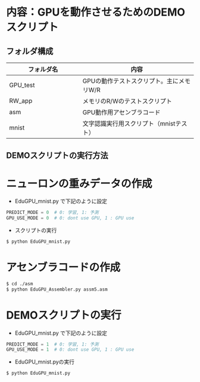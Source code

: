 # 内容：GPUを動作させるためのDEMOスクリプト

## フォルダ構成

| フォルダ名　　　　　　　| 内容                                  |
|------------|--------------------------------------|
| GPU_test   | GPUの動作テストスクリプト。主にメモリW/R   | 
| RW_app     | メモリのR/Wのテストスクリプト            | 
| asm        | GPU動作用アセンブラコード               |
| mnist      | 文字認識実行用スクリプト（mnistテスト）   | 

## DEMOスクリプトの実行方法

# ニューロンの重みデータの作成
- EduGPU_mnist.py で下記のように設定
  
```python
PREDICT_MODE = 0  # 0: 学習, 1: 予測
GPU_USE_MODE = 0  # 0: dont use GPU, 1 : GPU use

```

- スクリプトの実行
```bash
$ python EduGPU_mnist.py

```

# アセンブラコードの作成

```bash
$ cd ./asm
$ python EduGPU_Assembler.py assm5.asm

```

# DEMOスクリプトの実行

- EduGPU_mnist.py で下記のように設定
  
```python
PREDICT_MODE = 1  # 0: 学習, 1: 予測
GPU_USE_MODE = 1  # 0: dont use GPU, 1 : GPU use

```

- EduGPU_mnist.pyの実行
```bash
$ python EduGPU_mnist.py

```
